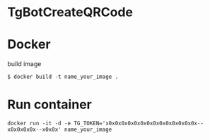# TgBotCreateQRCode

# Docker
build image

` $ docker build -t name_your_image . `

# Run container

` docker run -it -d -e TG_TOKEN='x0x0x0x0x0x0x0x0x0x0x0x0x0x0x--x0x0x0x0x--x0x0x' name_your_image `